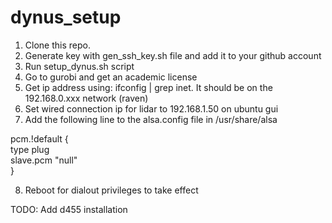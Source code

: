 # dynus_setup


1. Clone this repo.
2. Generate key with gen_ssh_key.sh file and add it to your github account
3. Run setup_dynus.sh script 
4. Go to gurobi and get an academic license 
5. Get ip address using: ifconfig | grep inet. It should be on the 192.168.0.xxx network (raven)
6. Set wired connection ip for lidar to 192.168.1.50 on ubuntu gui
7. Add the following line to the alsa.config file in /usr/share/alsa

pcm.!default { \
                  type plug \
                  slave.pcm "null" \
            }

8. Reboot for dialout privileges to take effect

TODO: Add d455 installation 

